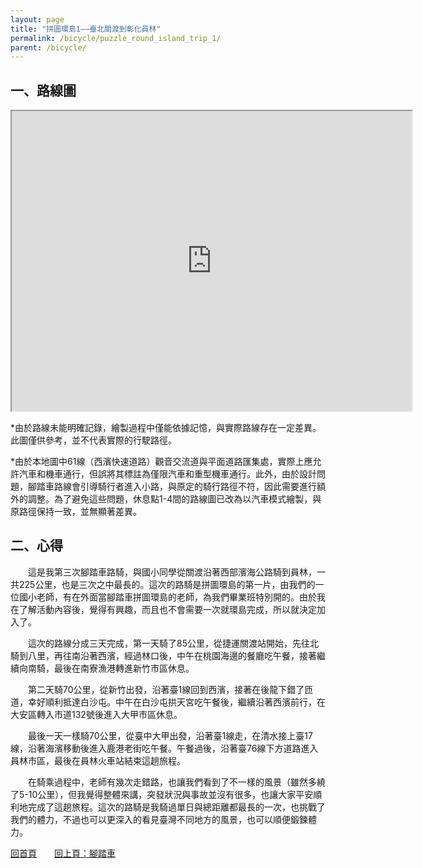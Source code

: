 ```yaml
---
layout: page
title: "拼圖環島1——臺北關渡到彰化員林"
permalink: /bicycle/puzzle_round_island_trip_1/
parent: /bicycle/
---
```

## 一、路線圖

<iframe src="https://www.google.com/maps/d/u/0/embed?mid=1cQZCiFyg4YaELhYetJ3eDsrswdtmcwg&ehbc=2E312F&noprof=1" width="640" height="480"></iframe>

*由於路線未能明確記錄，繪製過程中僅能依據記憶，與實際路線存在一定差異。此圖僅供參考，並不代表實際的行駛路徑。

*由於本地圖中61線（西濱快速道路）觀音交流道與平面道路匯集處，實際上應允許汽車和機車通行，但誤將其標註為僅限汽車和重型機車通行。此外，由於設計問題，腳踏車路線會引導騎行者進入小路，與原定的騎行路徑不符，因此需要進行額外的調整。為了避免這些問題，休息點1-4間的路線圖已改為以汽車模式繪製，與原路徑保持一致，並無顯著差異。

## 二、心得

　　這是我第三次腳踏車路騎，與國小同學從關渡沿著西部濱海公路騎到員林，一共225公里，也是三次之中最長的。這次的路騎是拼圖環島的第一片，由我們的一位國小老師，有在外面當腳踏車拼圖環島的老師，為我們畢業班特別開的。由於我在了解活動內容後，覺得有興趣，而且也不會需要一次就環島完成，所以就決定加入了。

　　這次的路線分成三天完成，第一天騎了85公里，從捷運關渡站開始，先往北騎到八里，再往南沿著西濱，經過林口後，中午在桃園海邊的餐廳吃午餐，接著繼續向南騎，最後在南寮漁港轉進新竹市區休息。

　　第二天騎70公里，從新竹出發，沿著臺1線回到西濱，接著在後龍下錯了匝道，幸好順利抵達白沙屯。中午在白沙屯拱天宮吃午餐後，繼續沿著西濱前行，在大安區轉入市道132號後進入大甲市區休息。

　　最後一天一樣騎70公里，從臺中大甲出發，沿著臺1線走，在清水接上臺17線，沿著海濱移動後進入鹿港老街吃午餐。午餐過後，沿著臺76線下方道路進入員林市區，最後在員林火車站結束這趟旅程。

　　在騎乘過程中，老師有幾次走錯路，也讓我們看到了不一樣的風景（雖然多繞了5-10公里），但我覺得整體來講，突發狀況與事故並沒有很多，也讓大家平安順利地完成了這趟旅程。這次的路騎是我騎過單日與總距離都最長的一次，也挑戰了我們的體力，不過也可以更深入的看見臺灣不同地方的風景，也可以順便鍛鍊體力。

[回首頁](/activity_reflections/)　　[回上頁：腳踏車](/activity_reflections/bicycle/)